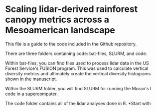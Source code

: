# Scaling lidar-derived rainforest canopy metrics across a Mesoamerican landscape

This file is a guide to the code included in the Github repository.

There are three folders containing code: bat-files, SLURM, and code.

Within bat-files, you can find files used to process lidar data in the US Forest Service's FUSION program. This was used to calculate vertical diversity metrics and ultimately create the vertical diversity histograms shown in the manuscript.

Within the SLURM folder, you will find SLURM for running the Moran's I code in a supercomputer.

The code folder contains all of the lidar analyses done in R.
*Start with 